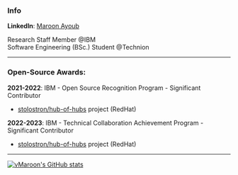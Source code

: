 ### Info

**LinkedIn**: [Maroon Ayoub](https://www.linkedin.com/in/v-maroon/)

Research Staff Member @IBM\
Software Engineering (BSc.) Student @Technion

---

### Open-Source Awards:


**2021-2022**: IBM - Open Source Recognition Program - Significant Contributor
- [stolostron/hub-of-hubs](https://github.com/stolostron/multicluster-global-hub/tree/release-0.3) project (RedHat)

**2022-2023**: IBM - Technical Collaboration Achievement Program - Significant Contributor
- [stolostron/hub-of-hubs](https://github.com/stolostron/multicluster-global-hub/tree/release-0.3) project (RedHat)

---

[![vMaroon's GitHub stats](https://github-readme-stats.vercel.app/api?username=vmaroon&theme=dark&show_icons=true)](https://github.com/vmaroon/vmaroon)
